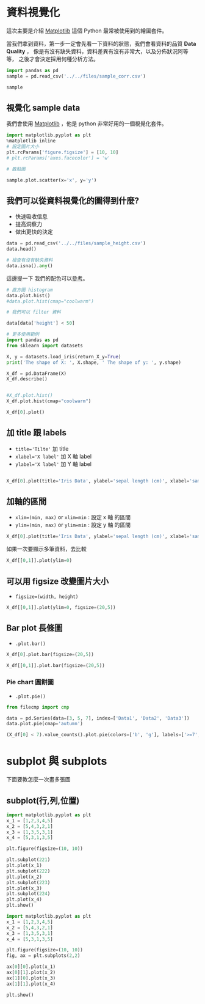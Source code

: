 <script src="https://cdn.mathjax.org/mathjax/latest/MathJax.js?config=TeX-AMS-MML_HTMLorMML" type="text/javascript"></script>
<script type="text/x-mathjax-config">
MathJax.Hub.Config({
    tex2jax: {
    inlineMath: [ ["$","$"], ["\(","\)"] ],
    processEscapes: true
    }
});
</script>



# 資料視覺化

這次主要是介紹 [Matplotlib](https://matplotlib.org) 這個 Python 最常被使用到的繪圖套件。 <br>

當我們拿到資料，第一步一定會先看一下資料的狀態，我們會看資料的品質 **Data Quality** ，
像是有沒有缺失資料，資料差異有沒有非常大，以及分佈狀況阿等等，
之後才會決定採用何種分析方法。





```python 
import pandas as pd
sample = pd.read_csv('../../files/sample_corr.csv')

sample

```


## 視覺化 sample data

我們會使用 [Matplotlib](https://matplotlib.org) ，他是 python 非常好用的一個視覺化套件。




```python 
import matplotlib.pyplot as plt
%matplotlib inline
# 設定圖片大小
plt.rcParams['figure.figsize'] = [10, 10]
# plt.rcParams['axes.facecolor'] = 'w'


```


```python 
# 散點圖

sample.plot.scatter(x='x', y='y')

```


## 我們可以從資料視覺化的圖得到什麼?
- 快速吸收信息
- 提高洞察力
- 做出更快的決定



```python 
data = pd.read_csv('../../files/sample_height.csv')
data.head()
```


```python 
# 檢查有沒有缺失資料
data.isna().any()

```


這邊提一下 我們的配色可以[參考](https://matplotlib.org/stable/tutorials/colors/colormaps.html)。


```python 
# 直方圖 histogram
data.plot.hist()
#data.plot.hist(cmap="coolwarm")

```


```python 
# 我們可以 filter 資料

data[data['height'] < 50]

```


```python 
# 更多使用範例
import pandas as pd
from sklearn import datasets

X, y = datasets.load_iris(return_X_y=True)
print('The shape of X: ', X.shape, ' The shape of y: ', y.shape)

X_df = pd.DataFrame(X)
X_df.describe()

```


```python 

#X_df.plot.hist()
X_df.plot.hist(cmap="coolwarm")

```


```python 
X_df[0].plot()
```


## 加 title 跟 labels

- ```title='Tilte'``` 加 title
- ```xlabel='X label'``` 加 X 軸 label
- ```ylabel='X label'``` 加 Y 軸 label


```python 

X_df[0].plot(title='Iris Data', ylabel='sepal length (cm)', xlabel='samples')

```


## 加軸的區間
- ```xlim=(min, max)``` or ```xlim=min``` : 設定 x 軸 的區間
- ```ylim=(min, max)``` or ```ylim=min``` : 設定 y 軸 的區間
  


```python 
X_df[0].plot(title='Iris Data', ylabel='sepal length (cm)', xlabel='samples', ylim=0)
```


如果一次要顯示多筆資料，去比較


```python 
X_df[[0,1]].plot(ylim=0)
```


## 可以用 figsize 改變圖片大小
- ```figsize=(width, height)```


```python 
X_df[[0,1]].plot(ylim=0, figsize=(20,5))
```


## Bar plot 長條圖
- ```.plot.bar()```


```python 
X_df[0].plot.bar(figsize=(20,5))
```


```python 
X_df[[0,1]].plot.bar(figsize=(20,5))
```


### Pie chart 圓餅圖
- ```.plot.pie()```


```python 
from filecmp import cmp

data = pd.Series(data=[3, 5, 7], index=['Data1', 'Data2', 'Data3'])
data.plot.pie(cmap='autumn')

```


```python 
(X_df[0] < 7).value_counts().plot.pie(colors=['b', 'g'], labels=['>=7', '<7'], title='Iris per capita', autopct='%1.1f%%')
```


# subplot 與 subplots

下面要教怎麼一次畫多張圖
## subplot(行,列,位置)


```python 
import matplotlib.pyplot as plt
x_1 = [1,2,3,4,5]
x_2 = [5,4,3,2,1]
x_3 = [1,3,5,3,1]
x_4 = [5,3,1,3,5]

plt.figure(figsize=(10, 10))

plt.subplot(221)
plt.plot(x_1)
plt.subplot(222)
plt.plot(x_2)
plt.subplot(223)
plt.plot(x_3)
plt.subplot(224)
plt.plot(x_4)
plt.show()


```


```python 
import matplotlib.pyplot as plt
x_1 = [1,2,3,4,5]
x_2 = [5,4,3,2,1]
x_3 = [1,3,5,3,1]
x_4 = [5,3,1,3,5]

plt.figure(figsize=(10, 10))
fig, ax = plt.subplots(2,2)

ax[0][0].plot(x_1)
ax[0][1].plot(x_2)
ax[1][0].plot(x_3)
ax[1][1].plot(x_4)

plt.show()
```
